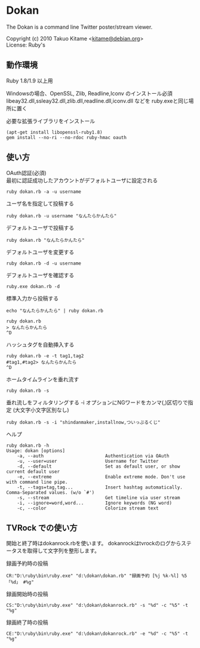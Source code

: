 Dokan
=====

The Dokan is a command line Twitter poster/stream viewer.

Copyright (c) 2010 Takuo Kitame &lt;kitame@debian.org&gt;  
License: Ruby's

動作環境
--------

Ruby 1.8/1.9 以上用  

Windowsの場合、OpenSSL, Zlib, Readline,Iconv のインストール必須  
libeay32.dll,ssleay32.dll,zlib.dll,readline.dll,iconv.dll などを ruby.exeと同じ場所に置く

必要な拡張ライブラリをインストール

    (apt-get install libopenssl-ruby1.8)
    gem install --no-ri --no-rdoc ruby-hmac oauth

使い方
------

OAuth認証(必須)  
最初に認証成功したアカウントがデフォルトユーザに設定される

    ruby dokan.rb -a -u username

ユーザ名を指定して投稿する

    ruby dokan.rb -u username "なんたらかんたら"

デフォルトユーザで投稿する

    ruby dokan.rb "なんたらかんたら"

デフォルトユーザを変更する

    ruby dokan.rb -d -u username

デフォルトユーザを確認する

    ruby.exe dokan.rb -d

標準入力から投稿する

    echo "なんたらかんたら" | ruby dokan.rb

    ruby dokan.rb
    > なんたらかんたら
    ^D

ハッシュタグを自動挿入する

    ruby dokan.rb -e -t tag1,tag2
    #tag1,#tag2> なんたらかんたら
    ^D

ホームタイムラインを垂れ流す

    ruby dokan.rb -s

垂れ流しをフィルタリングする
-i オプションにNGワードをカンマ(,)区切りで指定 (大文字小文字区別なし)

    ruby dokan.rb -s -i "shindanmaker,installnow,ついっぷるくじ"


ヘルプ

    ruby dokan.rb -h
    Usage: dokan [options]
        -a, --auth                       Authentication via OAuth
        -u, --user=user                  Username for Twitter
        -d, --default                    Set as default user, or show current default user
        -e, --extreme                    Enable extreme mode. Don't use with command line pipe.
        -t, --tags=tag,tag...            Insert hashtag automatically. Comma-Separated values. (w/o `#')
        -s, --stream                     Get timeline via user stream
        -i, --ignore=word,word...        Ignore keywords (NG word)
        -c, --color                      Colorize stream text


TVRock での使い方
----------------

開始と終了時はdokanrock.rbを使います。
dokanrockはtvrockのログからステータスを取得して文字列を整形します。

録画予約時の投稿

    CR:"D:\ruby\bin\ruby.exe" "d:\dokan\dokan.rb" "録画予約 [%j %k-%l] %5「%d」 #%g"

録画開始時の投稿

    CS:"D:\ruby\bin\ruby.exe" "d:\dokan\dokanrock.rb" -s "%d" -c "%5" -t "%g"

録画終了時の投稿

    CE:"D:\ruby\bin\ruby.exe" "d:\dokan\dokanrock.rb" -e "%d" -c "%5" -t "%g"

